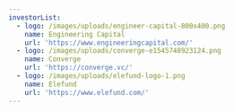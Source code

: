```yaml
---
investorList:
  - logo: /images/uploads/engineer-capital-800x400.png
    name: Engineering Capital
    url: 'https://www.engineeringcapital.com/'
  - logo: /images/uploads/converge-e1545748923124.png
    name: Converge
    url: 'https://converge.vc/'
  - logo: /images/uploads/elefund-logo-1.png
    name: Elefund
    url: 'https://www.elefund.com/'
---
```


